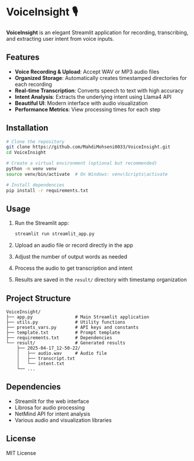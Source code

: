 # VoiceInsight 🎙️

**VoiceInsight** is an elegant Streamlit application for recording, transcribing, and extracting user intent from voice inputs.

## Features

- **Voice Recording & Upload**: Accept WAV or MP3 audio files
- **Organized Storage**: Automatically creates timestamped directories for each recording
- **Real-time Transcription**: Converts speech to text with high accuracy
- **Intent Analysis**: Extracts the underlying intent using Llama4 API
- **Beautiful UI**: Modern interface with audio visualization
- **Performance Metrics**: View processing times for each step

## Installation

```bash
# Clone the repository
git clone https://github.com/MahdiMohseni0033/VoiceInsight.git
cd VoiceInsight

# Create a virtual environment (optional but recommended)
python -m venv venv
source venv/bin/activate  # On Windows: venv\Scripts\activate

# Install dependencies
pip install -r requirements.txt
```

## Usage

1. Run the Streamlit app:
   ```bash
   streamlit run streamlit_app.py
   ```

2. Upload an audio file or record directly in the app
3. Adjust the number of output words as needed
4. Process the audio to get transcription and intent
5. Results are saved in the `result/` directory with timestamp organization

## Project Structure

```
VoiceInsight/
├── app.py                # Main Streamlit application
├── utils.py              # Utility functions
├── presets_vars.py       # API keys and constants
├── template.txt          # Prompt template
├── requirements.txt      # Dependencies
└── result/               # Generated results
    ├── 2025-04-17_12-50-22/
    │   ├── audio.wav     # Audio file
    │   ├── transcript.txt
    │   └── intent.txt
    └── ...
```

## Dependencies

- Streamlit for the web interface
- Librosa for audio processing
- NetMind API for intent analysis
- Various audio and visualization libraries

## License

MIT License